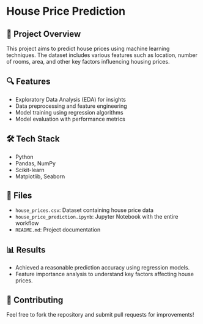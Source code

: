 # House Price Prediction

## 📌 Project Overview
This project aims to predict house prices using machine learning techniques. The dataset includes various features such as location, number of rooms, area, and other key factors influencing housing prices. 

## 🔍 Features
- Exploratory Data Analysis (EDA) for insights
- Data preprocessing and feature engineering
- Model training using regression algorithms
- Model evaluation with performance metrics

## 🛠️ Tech Stack
- Python
- Pandas, NumPy
- Scikit-learn
- Matplotlib, Seaborn

## 📂 Files
- `house_prices.csv`: Dataset containing house price data
- `house_price_prediction.ipynb`: Jupyter Notebook with the entire workflow
- `README.md`: Project documentation

## 📊 Results
- Achieved a reasonable prediction accuracy using regression models.
- Feature importance analysis to understand key factors affecting house prices.

## 🤝 Contributing
Feel free to fork the repository and submit pull requests for improvements!
